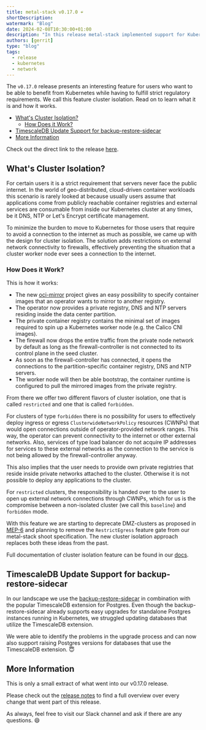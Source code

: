 ```yaml
---
title: metal-stack v0.17.0 ☔
shortDescription:
watermark: "Blog"
date: 2024-02-08T10:30:00+01:00
description: "In this release metal-stack implemented support for Kubernetes cluster isolation. Read on to learn what this feature is about."
authors: [gerrit]
type: "blog"
tags:
  - release
  - kubernetes
  - network
---
```


The `v0.17.0` release presents an interesting feature for users who want to be able to benefit from Kubernetes while having to fulfill strict regulatory requirements. We call this feature cluster isolation. Read on to learn what it is and how it works.

<!-- truncate -->

- [What's Cluster Isolation?](#whats-cluster-isolation)
  - [How Does it Work?](#how-does-it-work)
- [TimescaleDB Update Support for backup-restore-sidecar](#timescaledb-update-support-for-backup-restore-sidecar)
- [More Information](#more-information)

Check out the direct link to the release [here](https://github.com/metal-stack/releases/releases/tag/v0.17.0).

## What's Cluster Isolation?

For certain users it is a strict requirement that servers never face the public internet. In the world of geo-distributed, cloud-driven container workloads this scenario is rarely looked at because usually users assume that applications come from publicly reachable container registries and external services are consumable from inside our Kubernetes cluster at any times, be it DNS, NTP or Let's Encrypt certificate management.

To minimize the burden to move to Kubernetes for those users that require to avoid a connection to the internet as much as possible, we came up with the design for cluster isolation. The solution adds restrictions on external network connectivity to firewalls, effectively preventing the situation that a cluster worker node ever sees a connection to the internet.

### How Does it Work?

This is how it works:

- The new [oci-mirror](https://github.com/metal-stack/oci-mirror) project gives an easy possibility to specify container images that an operator wants to mirror to another registry.
- The operator now provides a private registry, DNS and NTP servers residing inside the data center partition.
- The private container registry contains the minimal set of images required to spin up a Kubernetes worker node (e.g. the Calico CNI images).
- The firewall now drops the entire traffic from the private node network by default as long as the firewall-controller is not connected to its control plane in the seed cluster.
- As soon as the firewall-controller has connected, it opens the connections to the partition-specific container registry, DNS and NTP servers.
- The worker node will then be able bootstrap, the container runtime is configured to pull the mirrored images from the private registry.

From there we offer two different flavors of cluster isolation, one that is called `restricted` and one that is called `forbidden`.

For clusters of type `forbidden` there is no possibility for users to effectively deploy ingress or egress `ClusterwideNetworkPolicy` resources (CWNPs) that would open connections outside of operator-provided network ranges. This way, the operator can prevent connectivity to the internet or other external networks. Also, services of type load balancer do not acquire IP addresses for services to these external networks as the connection to the service is not being allowed by the firewall-controller anyway.

This also implies that the user needs to provide own private registries that reside inside private networks attached to the cluster. Otherwise it is not possible to deploy any applications to the cluster.

For `restricted` clusters, the responsibility is handed over to the user to open up external network connections through CWNPs, which for us is the compromise between a non-isolated cluster (we call this `baseline`) and `forbidden` mode.

With this feature we are starting to deprecate DMZ-clusters as proposed in [MEP-6](https://docs.metal-stack.io/stable/development/proposals/MEP6/README/) and planning to remove the `RestrictEgress` feature gate from our metal-stack shoot specification. The new cluster isolation approach replaces both these ideas from the past.

Full documentation of cluster isolation feature can be found in our [docs](https://docs.metal-stack.io/v0.17/overview/isolated-kubernetes/).

## TimescaleDB Update Support for backup-restore-sidecar

In our landscape we use the [backup-restore-sidecar](https://github.com/metal-stack/backup-restore-sidecar/) in combination with the popular TimescaleDB extension for Postgres. Even though the backup-restore-sidecar already supports easy upgrades for standalone Postgres instances running in Kubernetes, we struggled updating databases that utilize the TimescaleDB extension.

We were able to identify the problems in the upgrade process and can now also support raising Postgres versions for databases that use the TimescaleDB extension. 😇

## More Information

This is only a small extract of what went into our v0.17.0 release.

Please check out the [release notes](https://github.com/metal-stack/releases/releases/tag/v0.17.0) to find a full overview over every change that went part of this release.

As always, feel free to visit our Slack channel and ask if there are any questions. 😄
